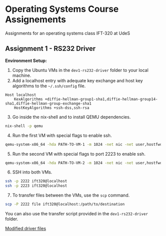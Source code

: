 # Operating Systems Course Assignements
Assignments for an operating systems class IFT-320 at UdeS

## Assignment 1 - RS232 Driver
**Environment Setup:**
1. Copy the Ubuntu VMs in the `dev1-rs232-driver` folder to your local machine.
2. Add a localhost entry with adequate key exchange and host key algorithms to the `~/.ssh/config` file.
```
Host localhost
    KexAlgorithms +diffie-hellman-group1-sha1,diffie-hellman-group14-sha1,diffie-hellman-group-exchange-sha1
    HostKeyAlgorithms +ssh-dss,ssh-rsa
```

3. Go inside the nix-shell and to install QEMU dependencies.
```bash
nix-shell -p qemu
```

4. Run the first VM with special flags to enable ssh.
```bash
qemu-system-x86_64 -hda PATH-TO-VM-1 -m 1024 -net nic -net user,hostfwd=tcp::2222-:22
```

5. Run the second VM with special flags to port 2223 to enable ssh.
```bash
qemu-system-x86_64 -hda PATH-TO-VM-2 -m 1024 -net nic -net user,hostfwd=tcp::2223-:22
```

6. SSH into both VMs.
```bash
ssh -p 2222 ift320@localhost
ssh -p 2223 ift320@localhost
```

7. To transfer files between the VMs, use the `scp` command.
```bash
scp -P 2222 file ift320@localhost:/path/to/destination
```
You can also use the transfer script provided in the `dev1-rs232-driver` folder.

[Modified driver files](./dev1-rs232-driver/)


